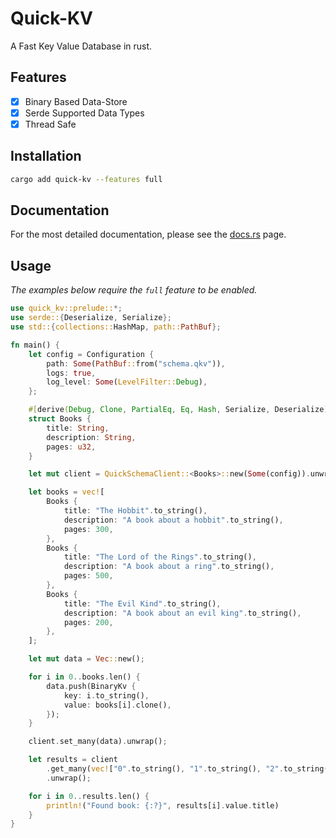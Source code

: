 # Quick-KV

A Fast Key Value Database in rust.

## Features

- [x] Binary Based Data-Store
- [x] Serde Supported Data Types
- [x] Thread Safe

## Installation

```bash
cargo add quick-kv --features full
```

## Documentation

For the most detailed documentation, please see the [docs.rs](https://docs.rs/quick-kv) page.

## Usage

*The examples below require the `full` feature to be enabled.*
```rust
use quick_kv::prelude::*;
use serde::{Deserialize, Serialize};
use std::{collections::HashMap, path::PathBuf};

fn main() {
    let config = Configuration {
        path: Some(PathBuf::from("schema.qkv")),
        logs: true,
        log_level: Some(LevelFilter::Debug),
    };

    #[derive(Debug, Clone, PartialEq, Eq, Hash, Serialize, Deserialize)]
    struct Books {
        title: String,
        description: String,
        pages: u32,
    }

    let mut client = QuickSchemaClient::<Books>::new(Some(config)).unwrap();

    let books = vec![
        Books {
            title: "The Hobbit".to_string(),
            description: "A book about a hobbit".to_string(),
            pages: 300,
        },
        Books {
            title: "The Lord of the Rings".to_string(),
            description: "A book about a ring".to_string(),
            pages: 500,
        },
        Books {
            title: "The Evil Kind".to_string(),
            description: "A book about an evil king".to_string(),
            pages: 200,
        },
    ];

    let mut data = Vec::new();

    for i in 0..books.len() {
        data.push(BinaryKv {
            key: i.to_string(),
            value: books[i].clone(),
        });
    }

    client.set_many(data).unwrap();

    let results = client
        .get_many(vec!["0".to_string(), "1".to_string(), "2".to_string()])
        .unwrap();

    for i in 0..results.len() {
        println!("Found book: {:?}", results[i].value.title)
    }
}

```